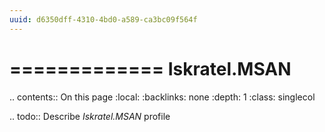 ```yaml
---
uuid: d6350dff-4310-4bd0-a589-ca3bc09f564f
---
```



=============
Iskratel.MSAN
=============

.. contents:: On this page
    :local:
    :backlinks: none
    :depth: 1
    :class: singlecol

.. todo::
    Describe *Iskratel.MSAN* profile

